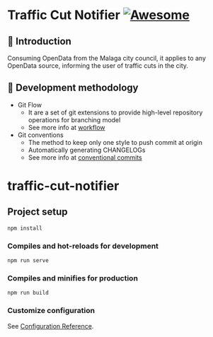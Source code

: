 # Traffic Cut Notifier [![Awesome](https://awesome.re/badge-flat.svg)](https://awesome.re)

## :scroll: Introduction

Consuming OpenData from the Malaga city council, it applies to any OpenData source, informing the user of traffic cuts in the city.

## :busts_in_silhouette: Development methodology

*   Git Flow
    *   It are a set of git extensions to provide high-level repository operations for branching model
    *   See more info at [workflow](https://www.atlassian.com/es/git/tutorials/comparing-workflows/gitflow-workflow)
*   Git conventions
    *   The method to keep only one style to push commit at origin
    *   Automatically generating CHANGELOGs
    *   See more info at [conventional commits](www.conventionalcommits.org/en/v1.0.0/)
# traffic-cut-notifier

## Project setup
```
npm install
```

### Compiles and hot-reloads for development
```
npm run serve
```

### Compiles and minifies for production
```
npm run build
```

### Customize configuration
See [Configuration Reference](https://cli.vuejs.org/config/).